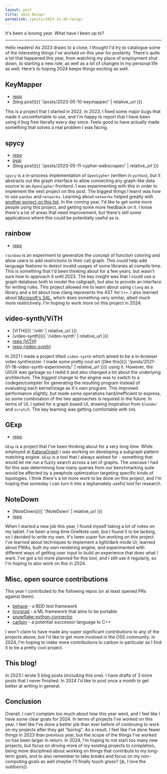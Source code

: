 ```yaml
---
layout: post
title: 2023 Recap!
permalink: /posts/2023-12-26-recap/
---
```


It's been a looong year. What have I been up to?

---

Hello readers! As 2023 draws to a close, I thought I'd try to catalogue some of
the interesting things I've worked on this year for posterity. There's quite a
lot that happened this year, from watching my place of employment shut down, to
starting a new role, as well as a lot of changes in my personal life as well.
Here's to hoping 2024 keeps things exciting as well.

## KeyMapper

+ [repo](https://github.com/aneeshdurg/KeyMapper)
+ [blog post]({{ '/posts/2023-05-10-keymapper/' | relative_url }})

This is a project that I started in 2022. In 2023, I fixed some major bugs that
made it uncomfortable to use, and I'm happy to report that I have been using it
bug free literally every day since. Feels good to have actually made something
that solves a real problem I was facing.

## spycy

+ [repo](https://github.com/aneeshdurg/spycy)
+ [pypi](https://pypi.org/project/spycy-aneeshdurg/)
+ [blog post]({{ '/posts/2023-05-11-cypher-webscraper/' | relative_url }})

`spycy` is a in-process implementation of `OpenCypher` (written in `python`), but it
abstracts out the graph interface to allow connecting any graph-like data source
to an `OpenCypher` frontend. I was experimenting with this in order to implement
the next project on this post. The biggest things I learnt was how to use
`pandas` and `networkx`. Learning about `networkx` helped greatly with [another
project on this list](#gexp). In the coming year, I'd like to get some more
people using this project, and getting some more feedback on it. I know there's
a lot of areas that need improvement, but there's still some applications where
this could be potentially useful as is.


## rainbow

+ [repo](https://github.com/aneeshdurg/rainbow)

`rainbow` is an experiment to generalize the concept of function coloring and
allow users to add restrictions to their call graph. This could help add
language features to detect invalid usages of some libraries at compile time.
This is something that I'd been thinking about for a few years, but wasn't sure
how to approach it until 2023. The key insight was that I could use a graph
database both to model the callgraph, but also to provide an interface for
writing rules. This project allowed me to learn about using `clang` as a library
and a lot about how clang represents the AST for `C++`. I also learned about
[Microsoft's SAL](https://learn.microsoft.com/en-us/cpp/code-quality/annotating-locking-behavior?view=msvc-170),
which does something very similar, albeit much more restrictively. I'm hoping to
work more on this project in 2024.


## video-synth/ViTH

+ [ViTH]({{ '/vith' | relative_url }})
+ [video-synth]({{ '/video-synth' | relative_url }})
+ [repo (ViTH)](https://github.com/aneeshdurg/vith)
+ [repo (video-synth)](https://github.com/aneeshdurg/video-synth)

In 2021 I made a project titled `video-synth` which aimed to be a in-browser
video synthesizer. I made some pretty cool art ([like this]({{ '/posts/2021-01-18-video-synth-experiments/' | relative_url }}))
using it. However, the UI/UX was garbage so I redid it and also changed a lot
about the underlying architecture. The biggest change to the engine was to
switch to a codegen/compiler for generating the resulting program instead of
evaluating each kernel/stage as it's own program. This improved performance
slightly, but made some operations hard/inefficient to express, so some
combination of the two approaches is required in the future. In terms of UI, I
opted for a graph based UI, drawing inspiration from `blender` and `scratch`.
The key learning was getting comfortable with `SVG`.

## GExp

+ [repo](https://github.com/aneeshdurg/gexp)

`GExp` is a project that I've been thinking about for a very long time. While
employed at [KatanaGraph](https://web.archive.org/web/20231223194833/https://katanagraph.ai/)
I was working on developing a subgraph pattern matching engine. `GExp` is a tool
that I always wished for - something that would let me run a fuzzy search across
a set of graphs. The usecase I had for this was determining how many queries
from our benchmarking suite would be affected by a peephole optimization
targeting specific kinds of topologies. I think there's a lot more work to be
done on this project, and I'm hoping that someday I can turn it into a
legitamately useful tool for research.

## NoteDown

+ [NoteDown]({{ '/NoteDown' | relative_url }})
+ [repo](https://github.com/aneeshdurg/NoteDown)

When I started a new job this year, I found myself taking a lot of notes on my
tablet. I've been a long time OneNote user, but I found it to be lacking, so I
decided to write my own. It's been super fun working on this project. I've
learned about techniques to implement a light/dark mode UI, learned about PWAs,
built my own rendering engine, and experimented with different ways of getting
user input to build an experience that does what I want. I've got a lot more
planned for this tool, and I still use it regularly, so I'm hoping to also work
on this in 2024.

## Misc. open source contributions

This year I contributed to the following repos (or at least opened PRs against
them):

+ [behave](https://github.com/behave/behave/pull/1097) - a BDD test framework
+ [tinygrad](https://github.com/tinygrad/tinygrad/pull/800) - a ML framework that aims to be portable
+ [snowflake-python-connector](https://github.com/snowflakedb/snowflake-connector-python/pull/1753)
+ [carbon](https://github.com/carbon-language/carbon-lang/pull/3411) - a potential successor language to C++

I won't claim to have made any super significant contributions to any of the
projects above, but I'd like to get more involved in the OSS community. In 2024,
I'm hoping to make more contributions to carbon in particular as I find it to be
a pretty cool project.


## This blog!

In 2023 I wrote 5 blog posts (including this one). I have drafts of 3 more posts
that I never finished. In 2024 I'd like to post once a month to get better at
writing in general.

## Conclusion

Overall, I can't complain too much about how this year went, and I feel like I
have some clear goals for 2024. In terms of projects I've worked on this year, I
feel like I've done a better job than ever before of continuing to work on my
projects after they get "boring". As a result, I feel like I've done fewer
things in 2023 than previous year, but the scope of the things I've worked on
has been larger in return. In 2024, I'm hoping to not start too many new
projects, but focus on driving more of my existing projects to completion, being
more disciplined about working on things that contribute to my long-term goals,
and to also remember to take breaks and focus on my non-computing goals as well
(maybe I'll finally touch grass? (jk, I love the outdoors)).
